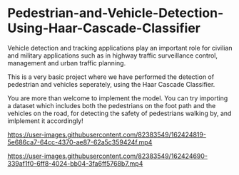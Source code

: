 # Pedestrian-and-Vehicle-Detection-Using-Haar-Cascade-Classifier

Vehicle detection and tracking applications play an important role for civilian and military applications such as in highway traffic surveillance control, management and urban traffic planning.

This is a very basic project where we have performed the detection of pedestrian and vehicles seperately, using the Haar Cascade Classifier. 

You are more than welcome to implement the model. 
You can try importing a dataset which includes both the pedestrians on the foot path and the vehicles on the road, for detecting the safety of pedestrians walking by, and imlplement it accordingly!

https://user-images.githubusercontent.com/82383549/162424819-5e686ca7-64cc-4370-ae87-62a5c359424f.mp4

https://user-images.githubusercontent.com/82383549/162424690-339af1f0-6ff8-4024-bb04-3fa6ff5768b7.mp4


